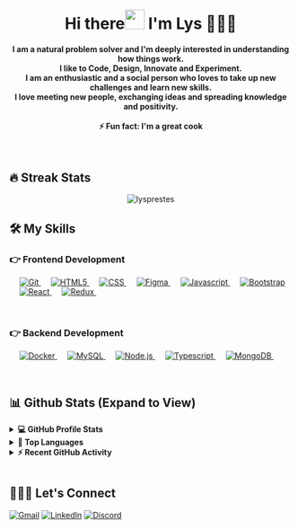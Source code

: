 <h1 align="center">Hi there<img src="https://media.giphy.com/media/hvRJCLFzcasrR4ia7z/giphy.gif" width="35"> I'm Lys 👩🏻‍💻 </h1>

<h4 align="center">
I am a natural problem solver and I'm deeply interested in understanding how things work. <br>
I like to Code, Design, Innovate and Experiment. <br>
I am an enthusiastic and a social person who loves to take up new challenges and learn new skills.<br>
I love meeting new people, exchanging ideas and spreading knowledge and positivity. <br>
<br>
⚡ Fun fact: I'm a great cook</h4> <br>

## 🔥 Streak Stats
<p align="center"><img align="center" src="https://github-readme-streak-stats.herokuapp.com/?user=lysprestes&theme=tokyonight" alt="lysprestes" /></p>

## 🛠️ My Skills

### 👉 Frontend Development
<p align="left"> 
  &emsp; 
  <a href="https://git-scm.com/" target="blank"> 
   <img alt="Git" src="https://img.shields.io/badge/-Git-F05032?logo=git&logoColor=white&style=flat">
  </a>
  &emsp; 
  <a href="https://www.w3schools.com/html/" target="blank"> 
   <img alt="HTML5" src="https://img.shields.io/badge/-HTML5-E34F26?logo=html5&logoColor=white&style=flat">
  </a>   
  &emsp;
  <a href="https://www.w3schools.com/css/" target="blank">
    <img alt="CSS" src="https://img.shields.io/badge/-CSS3-1572B6?logo=css3&logoColor=white&style=flat">
  </a>
  &emsp;
  <a href="https://www.figma.com/" target="blank">
    <img alt="Figma" src="https://img.shields.io/badge/-Figma-F24E1E?logo=figma&logoColor=white&style=flat">
  </a>
  &emsp;
  <a href="https://www.w3schools.com/js/" target="blank">
    <img alt="Javascript" src="https://img.shields.io/badge/-Javascript-F7DF1E?logo=javascript&logoColor=white&style=flat">
  </a> 
   &emsp;
   <a href="https://getbootstrap.com/" target="blank">
    <img alt="Bootstrap" src="https://img.shields.io/badge/-Bootstrap-7952B3?logo=bootstrap&logoColor=white&style=flat">
  </a> 
   &emsp;
  <a href="https://reactjs.org/" target="blank"> 
    <img alt="React" src="https://img.shields.io/badge/-React-61DAFB?logo=react&logoColor=white&style=flat"/>
  </a>
&emsp; 
  <a href="https://redux.js.org/" target="blank"> 
   <img alt="Redux" src="https://img.shields.io/badge/-Redux-7858b8?logo=redux&logoColor=white&style=flat">
  </a>
&emsp; 
</p>

<br/>

### 👉 Backend Development
<p align="left"> 
  &emsp; 
  <a href="https://www.docker.com" target="_blank"> 
   <img alt="Docker" src="https://img.shields.io/badge/-Docker-6ab6f0?logo=docker&logoColor=white&style=flat">
  </a>
  &emsp; 
  <a href="https://www.mysql.com" target="_blank"> 
   <img alt="MySQL" src="https://img.shields.io/badge/-MySQL-e09a2d?logo=mysql&logoColor=white&style=flat">
  </a>
  &emsp;
  <a href="https://nodejs.org" target="_blank"> 
   <img alt="Node.js" src="https://img.shields.io/badge/-Node.js-95c868?logo=node.js&logoColor=white&style=flat">
  </a>
  &emsp;
<a href="https://www.typescriptlang.org" target="_blank"> 
   <img alt="Typescript" src="https://img.shields.io/badge/-Typescript-174ea6?logo=typescript&logoColor=white&style=flat">
  </a>
  &emsp;
<a href="https://www.mongodb.com/" target="_blank"> 
   <img alt="MongoDB" src="https://img.shields.io/badge/-MongoDB-69ac62?logo=mongodb&logoColor=white&style=flat">
  </a>
  &emsp; 
</p>

<br/>

## 📊 Github Stats (Expand to View) 

<details> 
  <summary><b>💻 GitHub Profile Stats</b></summary>
  <br/>
  <p align="center">
    <a href="https://github.com/lysprestes"><img align="center" src="https://github-readme-stats.vercel.app/api?username=lysprestes&show_icons=true&locale=en&theme=tokyonight" alt="lysprestes" alt="lysprestes" width="495px"/></a>
	</p>
  <br/>
</details>


<details> 
  <summary><b>💫 Top Languages</b></summary>
  <br/>
  <p align="center">
    <a href="https://github.com/lysprestes"><img alt="Lys's top used languages" align="center" src="https://github-readme-stats.vercel.app/api/top-langs/?username=lysprestes&layout=compact&theme=tokyonight" alt="lysprestes" width="495px"/></a>
	</p>
  <br/>
  <b>Note:</b> Top languages is only a metric of the languages my public code consists of and doesn't reflect experience or skill level.
  </p>
</details>


<details>
  <summary><b>⚡ Recent GitHub Activity</b></summary>
  <br/>
   <a href="https://github.com/lysprestes"><img alt="Lys's Activity Graph" align="center" src="https://activity-graph.herokuapp.com/graph?username=lysprestes&custom_title=Lys%20Prestes's%20Contribution%20Graph&theme=react-dark" alt="lysprestes"/></a>
  <br/>

</details>

<br/>

## 🙋🏻‍♀️ Let's Connect
<p align="center">


[![Gmail](https://img.shields.io/badge/Gmail-D14836?style=for-the-badge&logo=gmail&logoColor=white)](mailto:lysprestes@gmail.com)
[![LinkedIn](https://img.shields.io/badge/linkedin-%230077B5.svg?style=for-the-badge&logo=linkedin&logoColor=white)](https://linkedin.com/in/lysprestes)
[![Discord](https://img.shields.io/badge/Discord-%237289DA.svg?style=for-the-badge&logo=discord&logoColor=white)](https://discord.com/users/Hikari#1477)
</p>
